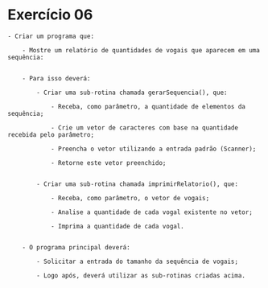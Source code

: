 # Exercício 06

    - Criar um programa que:

        - Mostre um relatório de quantidades de vogais que aparecem em uma sequência:


        - Para isso deverá:
            
            - Criar uma sub-rotina chamada gerarSequencia(), que:
                
                - Receba, como parâmetro, a quantidade de elementos da sequência;

                - Crie um vetor de caracteres com base na quantidade recebida pelo parâmetro;

                - Preencha o vetor utilizando a entrada padrão (Scanner);

                - Retorne este vetor preenchido;


            - Criar uma sub-rotina chamada imprimirRelatorio(), que:

                - Receba, como parâmetro, o vetor de vogais;

                - Analise a quantidade de cada vogal existente no vetor;

                - Imprima a quantidade de cada vogal.


        - O programa principal deverá:
          
            - Solicitar a entrada do tamanho da sequência de vogais;
            
            - Logo após, deverá utilizar as sub-rotinas criadas acima.
